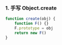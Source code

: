 ### 1. 手写 Object.create

```js
function create(obj) {
    function F() {}
    F.prototype = obj
    return new F()
}
```
